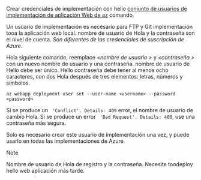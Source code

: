 Crear credenciales de implementación con hello [conjunto de usuarios de implementación de aplicación Web de az](/cli/azure/webapp/deployment/user#set) comando.

Un usuario de implementación es necesario para FTP y Git implementación tooa la aplicación web local. nombre de usuario de Hola y la contraseña son el nivel de cuenta. _Son diferentes de las credenciales de suscripción de Azure._

Hola siguiente comando, reemplace  *\<nombre de usuario >* y  *\<contraseña >* con un nuevo nombre de usuario y una contraseña. nombre de usuario de Hello debe ser único. Hello contraseña debe tener al menos ocho caracteres, con dos Hola después de tres elementos: letras, números y símbolos. 

```azurecli-interactive
az webapp deployment user set --user-name <username> --password <password>
```

Si se produce un ` 'Conflict'. Details: 409` error, el nombre de usuario de cambio Hola. Si se produce un error ` 'Bad Request'. Details: 400`, use una contraseña más segura.

Solo es necesario crear este usuario de implementación una vez, y puede usarlo en todas las implementaciones de Azure.

> [!NOTE]
> Nombre de usuario de Hola de registro y la contraseña. Necesite toodeploy hello web aplicación más tarde.
>
>